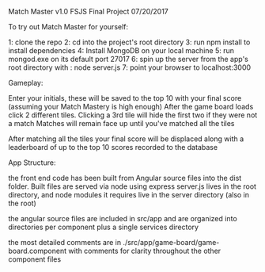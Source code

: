 Match Master v1.0
FSJS Final Project
07/20/2017

To try out Match Master for yourself: 

1: clone the repo
2: cd into the project's root directory
3: run npm install to install dependencies
4: Install MongoDB on your local machine
5: run mongod.exe on its default port 27017
6: spin up the server from the app's root directory with : node server.js
7: point your browser to localhost:3000

Gameplay:

Enter your initials, these will be saved to the top 10 with your final score (assuming your Match Mastery is high enough)
After the game board loads click 2 different tiles. Clicking a 3rd tile will hide the first two if they were not a match
Matches will remain face up until you've matched all the tiles

After matching all the tiles your final score will be displaced along with a leaderboard of up to the top 10 scores recorded to the database

App Structure:

the front end code has been built from Angular source files into the dist folder. Built files are served via node using express
server.js lives in the root directory, and node modules it requires live in the server directory (also in the root)

the angular source files are included in src/app and are organized into directories per component plus a single services directory

the most detailed comments are in ./src/app/game-board/game-board.component with comments for clarity throughout the other component files